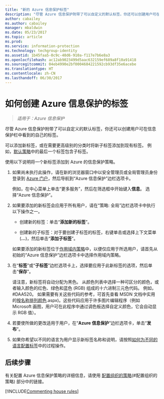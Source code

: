 ```yaml
---
title: "新的 Azure 信息保护标签"
description: "尽管 Azure 信息保护附带了可以自定义的默认标签，你还可以创建用户可在信息保护栏中看到的自己的标签。"
author: cabailey
ms.author: cabailey
manager: mbaldwin
ms.date: 05/23/2017
ms.topic: article
ms.prod: 
ms.service: information-protection
ms.technology: techgroup-identity
ms.assetid: 1b45faa5-0c9c-40d6-910a-f117e7b6e8a3
ms.openlocfilehash: ac12ab9023499d5aac632159ef689a8f10a91418
ms.sourcegitcommit: 04eb4990e2bf0004684221592cb93df35e6acebe
ms.translationtype: HT
ms.contentlocale: zh-CN
ms.lasthandoff: 06/30/2017
---
```

<a id="how-to-create-a-new-label-for-azure-information-protection" class="xliff"></a>

# 如何创建 Azure 信息保护的标签

>*适用于：Azure 信息保护*

尽管 Azure 信息保护附带了可以自定义的默认标签，你还可以创建用户可在信息保护栏中看到的自己的标签。

可以添加新标签，或在需要更高级别的分类时将新子标签添加到现有标签。 例如，[默认策略](configure-policy-default.md)中的最后一个标签包含子标签。

使用以下说明将一个新标签添加到 Azure 的信息保护策略。

1. 如果尚未执行此操作，请在新的浏览器窗口中以安全管理员或全局管理员身份登录到 [Azure 门户](https://portal.azure.com)，然后导航到“Azure 信息保护”边栏选项卡。 
    
    例如，在中心菜单上单击“更多服务”，然后在筛选框中开始键入**信息**。 选择“Azure 信息保护”。

2. 如果要添加的新标签会应用于所有用户，请在“策略: 全局”边栏选项卡中执行以下操作之一。 

    - 创建新的标签：单击“**添加新的标签**”。

    - 创建新的子标签：对于要创建子标签的标签，右键单击或选择上下文菜单 (**...**)，然后单击“**添加子标签**”。
    
     如果要添加的新标签位于[作用域内策略](configure-policy-scope.md)中，以便仅应用于所选用户，请首先从初始的“Azure 信息保护”边栏选项卡中选择作用域内策略。

3. 在“**标签**”或“**子标签**”边栏选项卡上，选择要应用于此新标签的选项，然后单击“**保存**”。
    
    请注意，新标签将自动分配为黑色。 从颜色列表中选择一种可区分的颜色，或者输入颜色的红色、绿色和蓝色 (RGB) 组成的十六进制三元色代码。 例如，#DAA520。 如果需要有关这些代码的参考，可首先查看 MSDN 文档中实用的[按名称排列颜色](https://msdn.microsoft.com/library/aa358802\(v=vs.85).aspx)。这些代码应用于许多图片编辑程序（例如Microsoft 画图，用户可在此程序中通过调色板选择自定义颜色，它会自动显示 RGB 值）。

4. 若要使所做的更改适用于用户，在“**Azure 信息保护**”边栏选项卡，单击“**发布**”。

5. 如果你希望以不同的语言为用户显示新标签名称和说明，请按照[如何为不同的语言配置标签](configure-policy-languages.md)中的过程操作。 

<a id="next-steps" class="xliff"></a>

## 后续步骤

有关配置 Azure 信息保护策略的详细信息，请使用 [配置组织的策略](configure-policy.md#configuring-your-organizations-policy)(#配置组织的策略) 部分中的链接。  

[!INCLUDE[Commenting house rules](../includes/houserules.md)]

